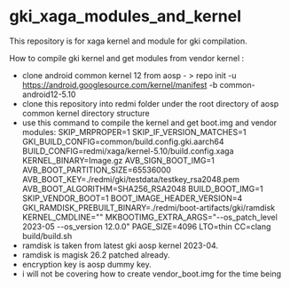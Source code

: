 # gki_xaga_modules_and_kernel
This repository is for xaga kernel and module for gki compilation. 

How to compile gki kernel and get modules from vendor kernel :
- clone android common kernel 12 from aosp - > repo init -u https://android.googlesource.com/kernel/manifest -b common-android12-5.10 
- clone this repository into redmi folder under the root directory of aosp common kernel directory structure
- use this command to compile the kernel and get boot.img and vendor modules:
  SKIP_MRPROPER=1 SKIP_IF_VERSION_MATCHES=1 GKI_BUILD_CONFIG=common/build.config.gki.aarch64 BUILD_CONFIG=redmi/xaga/kernel-5.10/build.config.xaga KERNEL_BINARY=Image.gz AVB_SIGN_BOOT_IMG=1 AVB_BOOT_PARTITION_SIZE=65536000 AVB_BOOT_KEY=./redmi/gki/testdata/testkey_rsa2048.pem AVB_BOOT_ALGORITHM=SHA256_RSA2048 BUILD_BOOT_IMG=1 SKIP_VENDOR_BOOT=1 BOOT_IMAGE_HEADER_VERSION=4 GKI_RAMDISK_PREBUILT_BINARY=./redmi/boot-artifacts/gki/ramdisk KERNEL_CMDLINE="" MKBOOTIMG_EXTRA_ARGS="--os_patch_level 2023-05 --os_version 12.0.0" PAGE_SIZE=4096 LTO=thin CC=clang build/build.sh
- ramdisk is taken from latest gki aosp kernel 2023-04. 
- ramdisk is magisk 26.2 patched already.
- encryption key is aosp dummy key.
- i will not be covering how to create vendor_boot.img for the time being 
